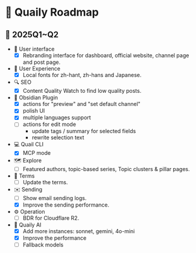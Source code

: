 # 🚀 Quaily Roadmap

## 📅 2025Q1~Q2

- 🎨 User interface
  - [x] Rebranding interface for dashboard, official website, channel page and post page.
- 🌟 User Experience
  - [x] Local fonts for zh-hant, zh-hans and Japanese.
- 🔍 SEO
  - [x] Content Quality Watch to find low quality posts.
- 🧩 Obsidian Plugin
  - [x] actions for "preview" and "set default channel"
  - [x] polish UI
  - [x] multiple languages support
  - [ ] actions for edit mode
    - update tags / summary for selected fields
    - rewrite selection text
- 💻 Quail CLI
  - [x] MCP mode 
- 🗺️ Explore
  - [ ] Featured authors, topic-based series, Topic clusters & pillar pages.
- 📜 Terms
  - [ ] Update the terms.
- ✉️ Sending
  - [ ] Show email sending logs.
  - [x] Improve the sending performance.
- ⚙️ Operation
  - [ ] BDR for Cloudflare R2.
- 🤖 Quaily AI
  - [x] Add more instances: sonnet, gemini, 4o-mini
  - [x] Improve the performance
  - [ ] Fallback models
